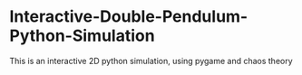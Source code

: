 # Interactive-Double-Pendulum-Python-Simulation
This is an interactive 2D python simulation, using pygame and chaos theory
